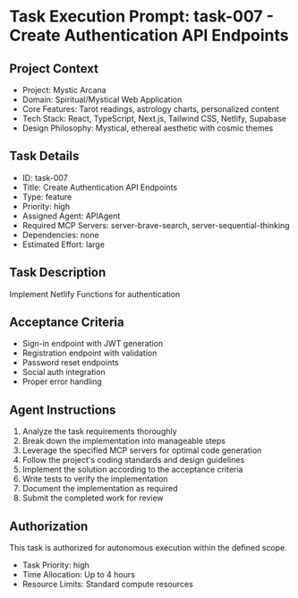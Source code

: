 # Task Execution Prompt: task-007 - Create Authentication API Endpoints

## Project Context
- Project: Mystic Arcana
- Domain: Spiritual/Mystical Web Application
- Core Features: Tarot readings, astrology charts, personalized content
- Tech Stack: React, TypeScript, Next.js, Tailwind CSS, Netlify, Supabase
- Design Philosophy: Mystical, ethereal aesthetic with cosmic themes

## Task Details
- ID: task-007
- Title: Create Authentication API Endpoints
- Type: feature
- Priority: high
- Assigned Agent: APIAgent
- Required MCP Servers: server-brave-search, server-sequential-thinking
- Dependencies: none
- Estimated Effort: large

## Task Description
Implement Netlify Functions for authentication

## Acceptance Criteria
- Sign-in endpoint with JWT generation
- Registration endpoint with validation
- Password reset endpoints
- Social auth integration
- Proper error handling

## Agent Instructions
1. Analyze the task requirements thoroughly
2. Break down the implementation into manageable steps
3. Leverage the specified MCP servers for optimal code generation
4. Follow the project's coding standards and design guidelines
5. Implement the solution according to the acceptance criteria
6. Write tests to verify the implementation
7. Document the implementation as required
8. Submit the completed work for review

## Authorization
This task is authorized for autonomous execution within the defined scope.
- Task Priority: high
- Time Allocation: Up to 4 hours
- Resource Limits: Standard compute resources
